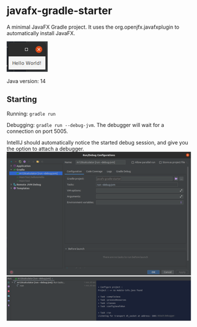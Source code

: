 # javafx-gradle-starter

A minimal JavaFX Gradle project. It uses the org.openjfx.javafxplugin to automatically install JavaFX.

![](./doc/app-window.png)

Java version: 14

## Starting

Running:
`gradle run`

Debugging: `gradle run --debug-jvm`. The debugger will wait for a connection on port 5005.

IntellIJ should automatically notice the started debug session, and give you the option to attach a debugger.
![](./doc/intellij-debug-config.png)
![](./doc/intellij-debugging.png)
